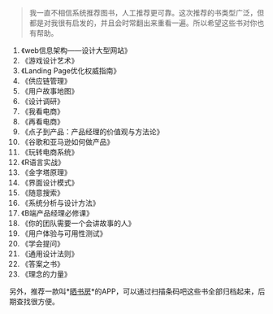 > 我一直不相信系统推荐图书，人工推荐更可靠。这次推荐的书类型广泛，但都是对我很有启发的，并且会时常翻出来重看一遍。所以希望这些书对你也有帮助。
1. 《web信息架构——设计大型网站》
2. 《游戏设计艺术》
3. 《Landing Page优化权威指南》
4. 《供应链管理》
5. 《用户故事地图》
6. 《设计调研》
7. 《我看电商》
8. 《再看电商》
9. 《点子到产品：产品经理的价值观与方法论》
10. 《谷歌和亚马逊如何做产品》
11. 《玩转电商系统》
12. 《R语言实战》
13. 《金字塔原理》
14. 《界面设计模式》
15. 《随意搜索》
16. 《系统分析与设计方法》
17. 《B端产品经理必修课》
18. 《你的团队需要一个会讲故事的人》
19. 《用户体验与可用性测试》
20. 《学会提问》
21. 《通用设计法则》
22. 《答案之书》
23. 《理念的力量》

另外，推荐一款叫*[晒书房][1]*的APP，可以通过扫描条码吧这些书全部归档起来，后期查找很方便。

[1]:	https://itunes.apple.com/us/app/%E6%99%92%E4%B9%A6%E6%88%BF/id484443604?mt=8